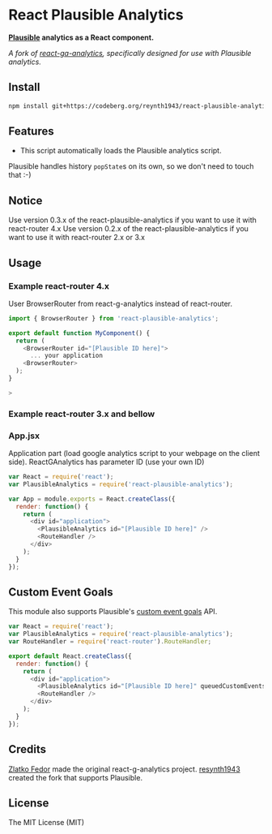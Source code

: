 # React Plausible Analytics

**[Plausible](https://plausible.io) analytics as a React component.**

*A fork of [react-ga-analytics](https://github.com/seeden/react-g-analytics), specifically designed for use with Plausible analytics.*

## Install

```sh
npm install git+https://codeberg.org/reynth1943/react-plausible-analytics.git#master
```

## Features

 * This script automatically loads the Plausible analytics script.

Plausible handles history `popState`s on its own, so we don't need to touch that :-)

## Notice

Use version 0.3.x of the react-plausible-analytics if you want to use it with react-router 4.x
Use version 0.2.x of the react-plausible-analytics if you want to use it with react-router 2.x or 3.x

## Usage

### Example react-router 4.x

User BrowserRouter from react-g-analytics instead of react-router.

```js
import { BrowserRouter } from 'react-plausible-analytics';

export default function MyComponent() {
  return (
    <BrowserRouter id="[Plausible ID here]">
      ... your application
    <BrowserRouter>
  );
}

>
```

### Example react-router 3.x and bellow

### App.jsx

Application part (load google analytics script to your webpage on the client side).
ReactGAnalytics has parameter ID (use your own ID)

```js
var React = require('react');
var PlausibleAnalytics = require('react-plausible-analytics');

var App = module.exports = React.createClass({
  render: function() {
    return (
      <div id="application">
        <PlausibleAnalytics id="[Plausible ID here]" />
        <RouteHandler />
      </div>
    );
  }
});
```

## Custom Event Goals

This module also supports Plausible's [custom event goals](https://docs.plausible.io/custom-event-goals) API.

```js
var React = require('react');
var PlausibleAnalytics = require('react-plausible-analytics');
var RouteHandler = require('react-router').RouteHandler;

export default React.createClass({
  render: function() {
    return (
      <div id="application">
        <PlausibleAnalytics id="[Plausible ID here]" queuedCustomEvents={["customEvent"]} />
        <RouteHandler />
      </div>
    );
  }
});
```

## Credits

[Zlatko Fedor](http://github.com/seeden) made the original react-g-analytics project.
[resynth1943](https://resynth1943.net) created the fork that supports Plausible.

## License

The MIT License (MIT)
 